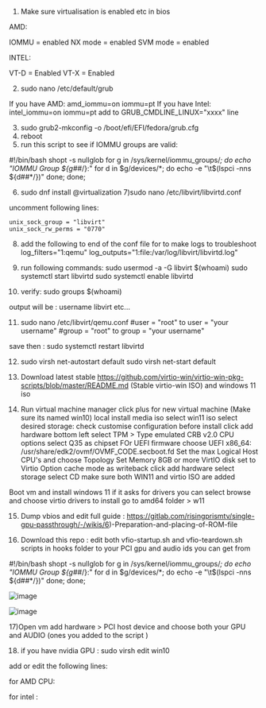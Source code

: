 1) Make sure virtualisation is enabled etc in bios 

AMD:

IOMMU = enabled
NX mode = enabled
SVM mode = enabled

INTEL:

VT-D = Enabled VT-X = Enabled

2) sudo nano /etc/default/grub 

If you have AMD:  amd_iommu=on iommu=pt 
If you have Intel: intel_iommu=on iommu=pt 
add to GRUB_CMDLINE_LINUX="xxxx" line

3) sudo grub2-mkconfig -o /boot/efi/EFI/fedora/grub.cfg   
4) reboot 
5) run this script to see if IOMMU groups are valid:

#!/bin/bash
shopt -s nullglob
for g in /sys/kernel/iommu_groups/*; do
    echo "IOMMU Group ${g##*/}:"
    for d in $g/devices/*; do
        echo -e "\t$(lspci -nns ${d##*/})"
    done;
done;

6) sudo dnf install @virtualization
7)sudo nano /etc/libvirt/libvirtd.conf  

uncomment following lines: 

    unix_sock_group = "libvirt"
    unix_sock_rw_perms = "0770"
    
8) add the following to end of the conf file for to make logs to troubleshoot
log_filters="1:qemu"
log_outputs="1:file:/var/log/libvirt/libvirtd.log"

9) run following commands:
sudo usermod -a -G libvirt $(whoami)
sudo systemctl start libvirtd
sudo systemctl enable libvirtd

10) verify:
sudo groups $(whoami)  

output will be : username libvirt etc...


11) sudo nano /etc/libvirt/qemu.conf
#user = "root" to user = "your username"
#group = "root" to group = "your username"

save then : sudo systemctl restart libvirtd

12) sudo virsh net-autostart default
    sudo virsh net-start default

13) Download latest stable https://github.com/virtio-win/virtio-win-pkg-scripts/blob/master/README.md (Stable virtio-win ISO)
and windows 11 iso 

14) Run virtual machine manager 
click plus for new virtual machine (Make sure its named win10)
local install media iso 
select win11 iso 
select desired storage:
check customise configuration before install
click add hardware bottom left 
select TPM > Type emulated CRB v2.0
CPU options select Q35 as chipset FOr UEFI firmware choose 
UEFI x86_64: /usr/share/edk2/ovmf/OVMF_CODE.secboot.fd
Set the max Logical Host CPU's and choose Topology
Set Memory 8GB or more
VirtIO disk set to Virtio
Option cache mode as writeback
click add hardware select storage select CD
make sure both WIN11 and virtio ISO are added 

Boot vm and install windows 11 if it asks for drivers you can select browse and choose virtio drivers to install 
go to amd64 folder > w11 


15) Dump vbios and edit full guide :
https://gitlab.com/risingprismtv/single-gpu-passthrough/-/wikis/6)-Preparation-and-placing-of-ROM-file

16) Download this repo :
edit both vfio-startup.sh and vfio-teardown.sh scripts in hooks folder to your PCI gpu and audio ids you can get from 

#!/bin/bash
shopt -s nullglob
for g in /sys/kernel/iommu_groups/*; do
    echo "IOMMU Group ${g##*/}:"
    for d in $g/devices/*; do
        echo -e "\t$(lspci -nns ${d##*/})"
    done;
done; 

![image](https://user-images.githubusercontent.com/9220880/192648015-46d3eb8b-a383-4d13-8c13-1a57059fb858.png)



![image](https://user-images.githubusercontent.com/9220880/192647882-9a16002d-50b7-47c4-bc74-199964addadf.png)



17)Open vm add hardware > PCI host device and choose both your GPU and AUDIO (ones you added to the script )

18) if you have nvidia GPU :
sudo virsh edit win10


add or edit the following lines:

  </os>
  <features>
    <acpi/>
    <apic/>
    <hyperv>
      <relaxed state='on'/>
      <vapic state='on'/>
      <spinlocks state='on' retries='8191'/>
      <vendor_id state='on' value='123456789123'/>
    </hyperv>
    <kvm>
      <hidden state='on'/>
    </kvm>
    <vmport state='off'/>
    <ioapic driver='kvm'/>


for AMD CPU:

 </features>
  <cpu mode='host-passthrough' check='none'>
    <topology sockets='1' cores='6' threads='2'/>
    <feature policy='require' name='topoext'/>
  </cpu>

for intel :
</features>
  <cpu mode='host-passthrough' check='none'>
    <topology sockets='1' cores='6' threads='2'/>
    <feature policy='disable' name='smep'/>
  </cpu>
